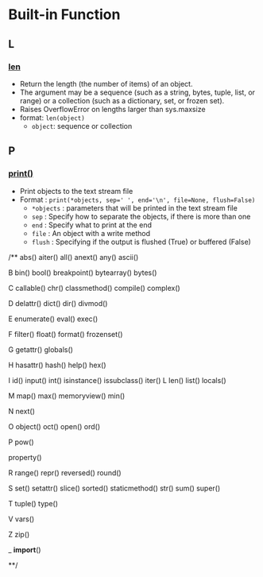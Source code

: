 # Built-in Function

## L

### [len](https://github.com/HidayatRivai2020/Python/tree/main/builtin_function/len_function.py)
- Return the length (the number of items) of an object.
- The argument may be a sequence (such as a string, bytes, tuple, list, or range) or a collection (such as a dictionary, set, or frozen set).
- Raises OverflowError on lengths larger than sys.maxsize
- format: `len(object)`
  - `object`: sequence or collection

## P

### [print()](https://github.com/HidayatRivai2020/Python/tree/main/builtin_function/print_function.py)
- Print objects to the text stream file
- Format : `print(*objects, sep=' ', end='\n', file=None, flush=False)`
  - `*objects` : parameters that will be printed in the text stream file
  - `sep` : Specify how to separate the objects, if there is more than one
  - `end` : Specify what to print at the end
  - `file` : An object with a write method
  - `flush` : Specifying if the output is flushed (True) or buffered (False)


/**
abs()
aiter()
all()
anext()
any()
ascii()

B
bin()
bool()
breakpoint()
bytearray()
bytes()

C
callable()
chr()
classmethod()
compile()
complex()

D
delattr()
dict()
dir()
divmod()

E
enumerate()
eval()
exec()

F
filter()
float()
format()
frozenset()

G
getattr()
globals()

H
hasattr()
hash()
help()
hex()

I
id()
input()
int()
isinstance()
issubclass()
iter()
L
len()
list()
locals()

M
map()
max()
memoryview()
min()

N
next()

O
object()
oct()
open()
ord()

P
pow()

property()




R
range()
repr()
reversed()
round()

S
set()
setattr()
slice()
sorted()
staticmethod()
str()
sum()
super()

T
tuple()
type()

V
vars()

Z
zip()

_
__import__()

**/
